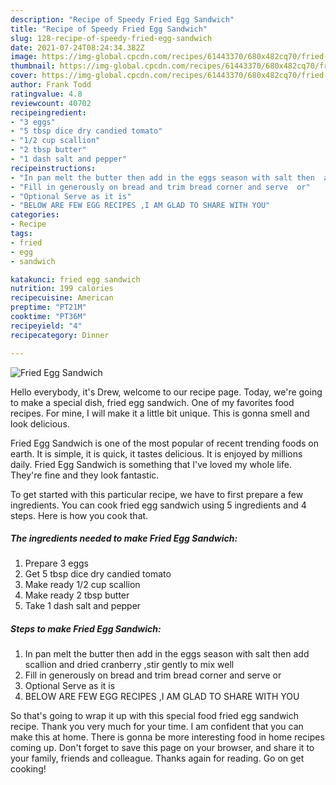 ```yaml
---
description: "Recipe of Speedy Fried Egg Sandwich"
title: "Recipe of Speedy Fried Egg Sandwich"
slug: 128-recipe-of-speedy-fried-egg-sandwich
date: 2021-07-24T08:24:34.382Z
image: https://img-global.cpcdn.com/recipes/61443370/680x482cq70/fried-egg-sandwich-recipe-main-photo.jpg
thumbnail: https://img-global.cpcdn.com/recipes/61443370/680x482cq70/fried-egg-sandwich-recipe-main-photo.jpg
cover: https://img-global.cpcdn.com/recipes/61443370/680x482cq70/fried-egg-sandwich-recipe-main-photo.jpg
author: Frank Todd
ratingvalue: 4.8
reviewcount: 40702
recipeingredient:
- "3 eggs"
- "5 tbsp dice dry candied tomato"
- "1/2 cup scallion"
- "2 tbsp butter"
- "1 dash salt and pepper"
recipeinstructions:
- "In pan melt the butter then add in the eggs season with salt then  add scallion and dried cranberry ,stir gently to mix well"
- "Fill in generously on bread and trim bread corner and serve  or"
- "Optional Serve as it is"
- "BELOW ARE FEW EGG RECIPES ,I AM GLAD TO SHARE WITH YOU"
categories:
- Recipe
tags:
- fried
- egg
- sandwich

katakunci: fried egg sandwich 
nutrition: 199 calories
recipecuisine: American
preptime: "PT21M"
cooktime: "PT36M"
recipeyield: "4"
recipecategory: Dinner

---
```



![Fried Egg Sandwich](https://img-global.cpcdn.com/recipes/61443370/680x482cq70/fried-egg-sandwich-recipe-main-photo.jpg)

Hello everybody, it's Drew, welcome to our recipe page. Today, we're going to make a special dish, fried egg sandwich. One of my favorites food recipes. For mine, I will make it a little bit unique. This is gonna smell and look delicious.



Fried Egg Sandwich is one of the most popular of recent trending foods on earth. It is simple, it is quick, it tastes delicious. It is enjoyed by millions daily. Fried Egg Sandwich is something that I've loved my whole life. They're fine and they look fantastic.


To get started with this particular recipe, we have to first prepare a few ingredients. You can cook fried egg sandwich using 5 ingredients and 4 steps. Here is how you cook that.

<!--inarticleads1-->

##### The ingredients needed to make Fried Egg Sandwich:

1. Prepare 3 eggs
1. Get 5 tbsp dice dry candied tomato
1. Make ready 1/2 cup scallion
1. Make ready 2 tbsp butter
1. Take 1 dash salt and pepper




<!--inarticleads2-->

##### Steps to make Fried Egg Sandwich:

1. In pan melt the butter then add in the eggs season with salt then  add scallion and dried cranberry ,stir gently to mix well
1. Fill in generously on bread and trim bread corner and serve  or
1. Optional Serve as it is
1. BELOW ARE FEW EGG RECIPES ,I AM GLAD TO SHARE WITH YOU




So that's going to wrap it up with this special food fried egg sandwich recipe. Thank you very much for your time. I am confident that you can make this at home. There is gonna be more interesting food in home recipes coming up. Don't forget to save this page on your browser, and share it to your family, friends and colleague. Thanks again for reading. Go on get cooking!
